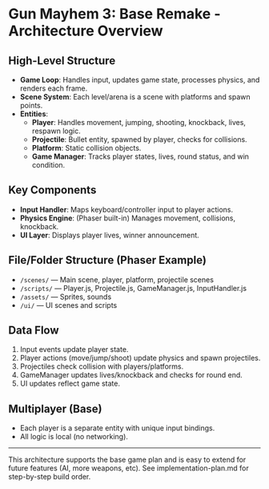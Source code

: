 # Gun Mayhem 3: Base Remake - Architecture Overview

## High-Level Structure

- **Game Loop**: Handles input, updates game state, processes physics, and renders each frame.
- **Scene System**: Each level/arena is a scene with platforms and spawn points.
- **Entities**:
  - **Player**: Handles movement, jumping, shooting, knockback, lives, respawn logic.
  - **Projectile**: Bullet entity, spawned by player, checks for collisions.
  - **Platform**: Static collision objects.
  - **Game Manager**: Tracks player states, lives, round status, and win condition.

## Key Components

- **Input Handler**: Maps keyboard/controller input to player actions.
- **Physics Engine**: (Phaser built-in) Manages movement, collisions, knockback.
- **UI Layer**: Displays player lives, winner announcement.

## File/Folder Structure (Phaser Example)

- `/scenes/` — Main scene, player, platform, projectile scenes
- `/scripts/` — Player.js, Projectile.js, GameManager.js, InputHandler.js
- `/assets/` — Sprites, sounds
- `/ui/` — UI scenes and scripts

## Data Flow

1. Input events update player state.
2. Player actions (move/jump/shoot) update physics and spawn projectiles.
3. Projectiles check collision with players/platforms.
4. GameManager updates lives/knockback and checks for round end.
5. UI updates reflect game state.

## Multiplayer (Base)
- Each player is a separate entity with unique input bindings.
- All logic is local (no networking).

---

This architecture supports the base game plan and is easy to extend for future features (AI, more weapons, etc). See implementation-plan.md for step-by-step build order.
